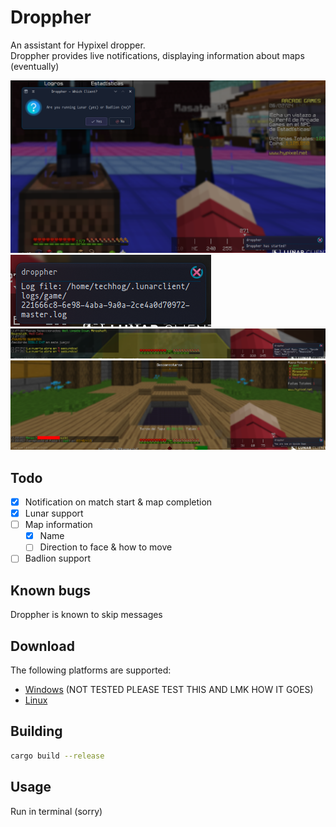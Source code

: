 # Droppher

An assistant for Hypixel dropper.
<br>
Droppher provides live notifications, displaying information about maps (eventually)

![](assets/image1.png)
![](assets/image2.png)
![](assets/image3.png)
![](assets/image4.png)

## Todo

- [x] Notification on match start & map completion
- [x] Lunar support
- [ ] Map information
    - [x] Name
    - [ ] Direction to face & how to move
- [ ] Badlion support

## Known bugs

Droppher is known to skip messages

## Download

The following platforms are supported:
<br>
- [Windows](https://github.com/TechHog8984/droppher/releases/download/v0.1.2/droppher.exe) (NOT TESTED PLEASE TEST THIS AND LMK HOW IT GOES)
- [Linux](https://github.com/TechHog8984/droppher/releases/download/v0.1.2/droppher)

## Building

```sh
cargo build --release
```

## Usage

Run in terminal (sorry)